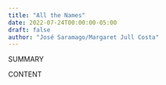 ```yaml
---
title: "All the Names"
date: 2022-07-24T00:00:00-05:00
draft: false
author: "José Saramago/Margaret Jull Costa"
---
```


SUMMARY

<!--more-->

CONTENT